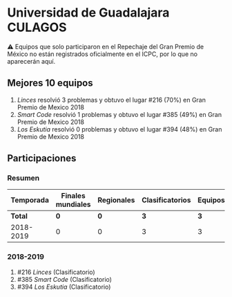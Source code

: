 ---
---

# Universidad de Guadalajara CULAGOS

:warning: Equipos que solo participaron en el Repechaje del Gran Premio de México no están registrados oficialmente en el ICPC, por lo que no aparecerán aquí.

## Mejores 10 equipos

1. _Linces_ resolvió 3 problemas y obtuvo el lugar #216 (70%) en Gran Premio de Mexico 2018
1. _Smart Code_ resolvió 1 problemas y obtuvo el lugar #385 (49%) en Gran Premio de Mexico 2018
1. _Los Eskutia_ resolvió 0 problemas y obtuvo el lugar #394 (48%) en Gran Premio de Mexico 2018

## Participaciones

### Resumen

| Temporada | Finales mundiales | Regionales | Clasificatorios | Equipos |
| --- | --- | --- | --- | --- |
| **Total** | **0** | **0** | **3** | **3** |
| 2018-2019 | 0 | 0 | 3 | 3 |

### 2018-2019

1. #216 _Linces_ (Clasificatorio)
1. #385 _Smart Code_ (Clasificatorio)
1. #394 _Los Eskutia_ (Clasificatorio)



